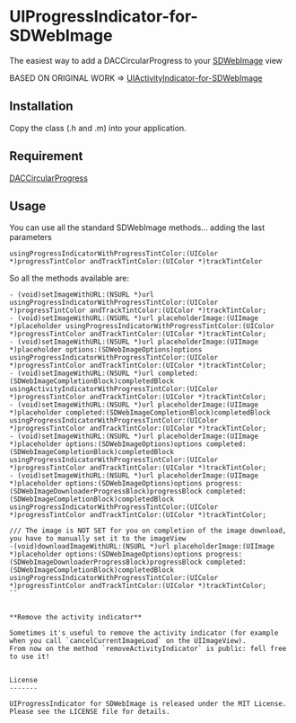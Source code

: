 UIProgressIndicator-for-SDWebImage
==================================

The easiest way to add a DACCircularProgress to your [SDWebImage](https://github.com/rs/SDWebImage) view

BASED ON ORIGINAL WORK => [UIActivityIndicator-for-SDWebImage](https://github.com/JJSaccolo/UIActivityIndicator-for-SDWebImage) 

Installation
-----------

Copy the class (.h and .m) into your application. 


Requirement
-----------

[DACCircularProgress](https://github.com/danielamitay/DACircularProgress)

Usage
-----------

You can use all the standard SDWebImage methods... adding the last parameters

    usingProgressIndicatorWithProgressTintColor:(UIColor *)progressTintColor andTrackTintColor:(UIColor *)trackTintColor

So all the methods available are:
```objc
- (void)setImageWithURL:(NSURL *)url usingProgressIndicatorWithProgressTintColor:(UIColor *)progressTintColor andTrackTintColor:(UIColor *)trackTintColor;
- (void)setImageWithURL:(NSURL *)url placeholderImage:(UIImage *)placeholder usingProgressIndicatorWithProgressTintColor:(UIColor *)progressTintColor andTrackTintColor:(UIColor *)trackTintColor;
- (void)setImageWithURL:(NSURL *)url placeholderImage:(UIImage *)placeholder options:(SDWebImageOptions)options usingProgressIndicatorWithProgressTintColor:(UIColor *)progressTintColor andTrackTintColor:(UIColor *)trackTintColor;
- (void)setImageWithURL:(NSURL *)url completed:(SDWebImageCompletionBlock)completedBlock usingActivityIndicatorWithProgressTintColor:(UIColor *)progressTintColor andTrackTintColor:(UIColor *)trackTintColor;
- (void)setImageWithURL:(NSURL *)url placeholderImage:(UIImage *)placeholder completed:(SDWebImageCompletionBlock)completedBlock usingProgressIndicatorWithProgressTintColor:(UIColor *)progressTintColor andTrackTintColor:(UIColor *)trackTintColor;
- (void)setImageWithURL:(NSURL *)url placeholderImage:(UIImage *)placeholder options:(SDWebImageOptions)options completed:(SDWebImageCompletionBlock)completedBlock usingProgressIndicatorWithProgressTintColor:(UIColor *)progressTintColor andTrackTintColor:(UIColor *)trackTintColor;
- (void)setImageWithURL:(NSURL *)url placeholderImage:(UIImage *)placeholder options:(SDWebImageOptions)options progress:(SDWebImageDownloaderProgressBlock)progressBlock completed:(SDWebImageCompletionBlock)completedBlock usingProgressIndicatorWithProgressTintColor:(UIColor *)progressTintColor andTrackTintColor:(UIColor *)trackTintColor;

/// The image is NOT SET for you on completion of the image download, you have to manually set it to the imageView
-(void)downloadImageWithURL:(NSURL *)url placeholderImage:(UIImage *)placeholder options:(SDWebImageOptions)options progress:(SDWebImageDownloaderProgressBlock)progressBlock completed:(SDWebImageCompletionBlock)completedBlock usingProgressIndicatorWithProgressTintColor:(UIColor *)progressTintColor andTrackTintColor:(UIColor *)trackTintColor;
``


**Remove the activity indicator**

Sometimes it's useful to remove the activity indicator (for example when you call `cancelCurrentImageLoad` on the UIImageView). 
From now on the method `removeActivityIndicator` is public: fell free to use it! 


License
-------

UIProgressIndicator for SDWebImage is released under the MIT License. Please see the LICENSE file for details.